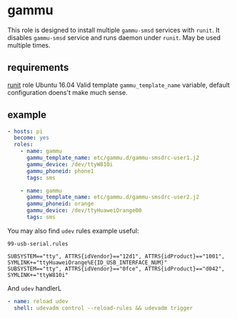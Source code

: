 # gammu

This role is designed to install multiple `gammu-smsd` services with `runit`. It disables `gammu-smsd` service and runs daemon under `runit`. May be used multiple times.

## requirements
[runit](https://github.com/hryamzik/ansible-role-runit.git) role
Ubuntu 16.04
Valid template ```gammu_template_name``` variable, default configuration doens't make much sense.

## example

```yml
- hosts: pi
  become: yes
  roles:
    - name: gammu
      gammu_template_name: etc/gammu.d/gammu-smsdrc-user1.j2
      gammu_device: /dev/ttyW810i
      gammu_phoneid: phone1
      tags: sms

    - name: gammu
      gammu_template_name: etc/gammu.d/gammu-smsdrc-user2.j2
      gammu_phoneid: orange
      gammu_device: /dev/ttyHuaweiOrange00
      tags: sms
``` 

You may also find `udev` rules example useful:

`99-usb-serial.rules`

```
SUBSYSTEM=="tty", ATTRS{idVendor}=="12d1", ATTRS{idProduct}=="1001", SYMLINK+="ttyHuaweiOrange%E{ID_USB_INTERFACE_NUM}"
SUBSYSTEM=="tty", ATTRS{idVendor}=="0fce", ATTRS{idProduct}=="d042", SYMLINK+="ttyW810i"
```

And `udev` handlerL

```yml
- name: reload udev
  shell: udevadm control --reload-rules && udevadm trigger
````
